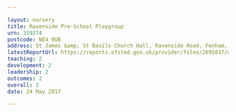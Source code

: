 ```yaml
---

layout: nursery
title: Ravenside Pre-School Playgroup
urn: 319274
postcode: NE4 9UB
address: St James &amp; St Basils Church Hall, Ravenside Road, Fenham, Newcastle Upon Tyne, NE4 9UB
latestReportUrl: https://reports.ofsted.gov.uk/provider/files/2695837/urn/319274.pdf
teaching: 2
development: 2
leadership: 2
outcomes: 2
overall: 2
date: 24 May 2017

---
```


